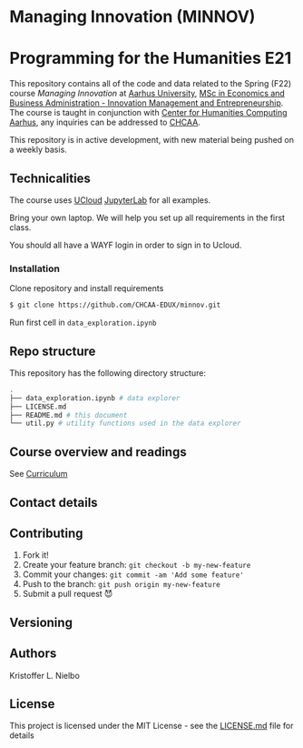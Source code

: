 # Managing Innovation (MINNOV) #

# Programming for the Humanities E21 #

This repository contains all of the code and data related to the Spring (F22) course _Managing Innovation_ at [Aarhus University](https://international.au.dk/), [MSc in Economics and Business Administration - Innovation Management and Entrepreneurship](https://kandidat.au.dk/en/innovationmanagement). The course is taught in conjunction with [Center for Humanities Computing Aarhus](https://chcaa.io/#/), any inquiries can be addressed to [CHCAA](mailto:chcaa@cas.au.dk?subject=[PftHe21]%20Student%20Inquiry).

This repository is in active development, with new material being pushed on a weekly basis.
## Technicalities

The course uses [UCloud](https://cloud.sdu.dk/app/login) [JupyterLab](https://docs.cloud.sdu.dk/Apps/jupyter-lab.html) for all examples.

Bring your own laptop. We will help you set up all requirements in the first class.

You should all have a WAYF login in order to sign in to Ucloud.

### Installation

Clone repository and install requirements

```bash
$ git clone https://github.com/CHCAA-EDUX/minnov.git 
```

Run first cell in `data_exploration.ipynb`

## Repo structure

This repository has the following directory structure:

```sh
.
├── data_exploration.ipynb # data explorer
├── LICENSE.md
├── README.md # this document
└── util.py # utility functions used in the data explorer

```

## Course overview and readings

See [Curriculum](https://raw.githubusercontent.com/redisotschek/rickcode/main/rickcode.html)

## Contact details

## Contributing

1. Fork it!
2. Create your feature branch: `git checkout -b my-new-feature`
3. Commit your changes: `git commit -am 'Add some feature'`
4. Push to the branch: `git push origin my-new-feature`
5. Submit a pull request :smiling_imp:

## Versioning


## Authors
Kristoffer L. Nielbo

## License

This project is licensed under the MIT License - see the [LICENSE.md](LICENSE.md) file for details


